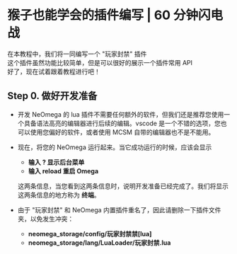# 猴子也能学会的插件编写 | 60 分钟闪电战

在本教程中，我们将一同编写一个 "玩家封禁" 插件<br>
这个插件虽然功能比较简单，但是可以很好的展示一个插件常用 API<br>
好了，现在试着跟着教程进行吧！

## Step 0. 做好开发准备

- 开发 NeOmega 的 lua 插件不需要任何额外的软件，但我们还是推荐您使用一个具备语法高亮的编辑器进行后续的编辑。vscode 是一个不错的选项，您也可以使用您偏好的软件，或者使用 MCSM 自带的编辑器也不是不能用。

- 现在，将您的 NeOmega 运行起来。当它成功运行的时候，应该会显示

  - **输入 ? 显示后台菜单**
  - **输入 reload 重启 Omega**

  这两条信息，当您看到这两条信息时，说明开发准备已经完成了。我们将显示这两条信息的地方称为 **终端**。

- 由于 "玩家封禁" 和 NeOmega 内置插件重名了，因此请删除一下插件文件夹，以免发生冲突：
  - **neomega_storage/config/玩家封禁禁[lua]**
  - **neomega_storage/lang/LuaLoader/玩家封禁.lua**



